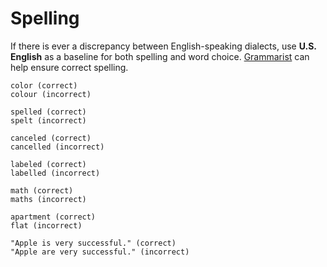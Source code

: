 # Spelling

If there is ever a discrepancy between English-speaking dialects, use **U.S. English** as a baseline for both spelling and word choice. [Grammarist](http://grammarist.com/spelling/) can help ensure correct spelling.

```
color (correct)
colour (incorrect)

spelled (correct)
spelt (incorrect)

canceled (correct)
cancelled (incorrect)

labeled (correct)
labelled (incorrect)

math (correct)
maths (incorrect)

apartment (correct)
flat (incorrect)

"Apple is very successful." (correct)
"Apple are very successful." (incorrect)
```
